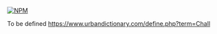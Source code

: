 [![NPM](https://nodei.co/npm/chall.png?compact=true)](https://www.npmjs.com/package/chall)

To be defined
https://www.urbandictionary.com/define.php?term=Chall
